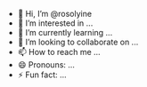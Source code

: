- 👋 Hi, I’m @rosolyine
- 👀 I’m interested in ...
- 🌱 I’m currently learning ...
- 💞️ I’m looking to collaborate on ...
- 📫 How to reach me ...
- 😄 Pronouns: ...
- ⚡ Fun fact: ...

<!---
rosolyine/rosolyine is a ✨ special ✨ repository because its `README.md` (this file) appears on your GitHub profile.
You can click the Preview link to take a look at your changes.
--->
